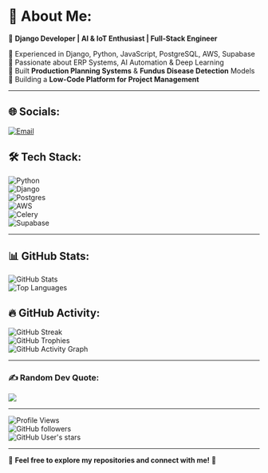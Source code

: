 # 💫 About Me:
🚀 **Django Developer | AI & IoT Enthusiast | Full-Stack Engineer**  

🔹 Experienced in Django, Python, JavaScript, PostgreSQL, AWS, Supabase  
🔹 Passionate about ERP Systems, AI Automation & Deep Learning  
🔹 Built **Production Planning Systems** & **Fundus Disease Detection** Models  
🔹 Building a **Low-Code Platform for Project Management**  

---

## 🌐 Socials:
[![Email](https://img.shields.io/badge/Email-D14836?logo=gmail&logoColor=white)](mailto:sannidhi.bhat@primesophictech.com)  

## 🛠 Tech Stack:
![Python](https://img.shields.io/badge/python-%233670A0.svg?style=for-the-badge&logo=python&logoColor=white)  
![Django](https://img.shields.io/badge/django-%23092E20.svg?style=for-the-badge&logo=django&logoColor=white)  
![Postgres](https://img.shields.io/badge/postgres-%23316192.svg?style=for-the-badge&logo=postgresql&logoColor=white)  
![AWS](https://img.shields.io/badge/aws-%23FF9900.svg?style=for-the-badge&logo=amazon-aws&logoColor=white)  
![Celery](https://img.shields.io/badge/celery-%2337814A.svg?style=for-the-badge&logo=celery&logoColor=white)  
![Supabase](https://img.shields.io/badge/supabase-%23006666.svg?style=for-the-badge&logo=supabase&logoColor=white)  

---

## 📊 GitHub Stats:
![GitHub Stats](https://github-readme-stats.vercel.app/api?username=sannidhi82&show_icons=true&theme=radical)  
![Top Languages](https://github-readme-stats.vercel.app/api/top-langs/?username=sannidhi82&layout=compact&theme=radical)  

## 🔥 GitHub Activity:
![GitHub Streak](https://streak-stats.demolab.com?user=sannidhi82&theme=radical&hide_border=true)  
![GitHub Trophies](https://github-profile-trophy.vercel.app/?username=sannidhi82&theme=radical&margin-w=15&no-bg=true&no-frame=true)  
![GitHub Activity Graph](https://github-readme-activity-graph.vercel.app/graph?username=sannidhi82&theme=github-dark)  





---

### ✍️ Random Dev Quote:
![](https://quotes-github-readme.vercel.app/api?type=horizontal&theme=radical)  

---

![Profile Views](https://komarev.com/ghpvc/?username=sannidhi82&label=Profile%20Views&color=brightgreen)  
![GitHub followers](https://img.shields.io/github/followers/sannidhi82?label=Followers&style=flat&color=red)  
![GitHub User's stars](https://img.shields.io/github/stars/sannidhi82?affiliations=OWNER&style=flat&color=yellow)  

---

🔹 **Feel free to explore my repositories and connect with me!** 🚀
